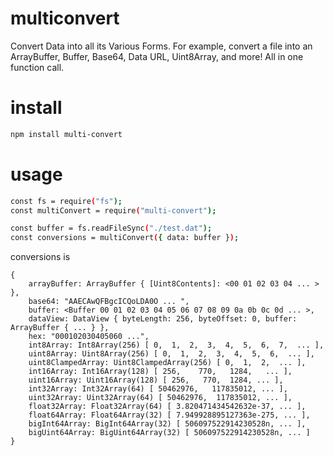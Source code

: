 # multiconvert
Convert Data into all its Various Forms.  For example, convert a file into an ArrayBuffer, Buffer, Base64, Data URL, Uint8Array, and more!  All in one function call.

# install
```bash
npm install multi-convert
```

# usage
```bash
const fs = require("fs");
const multiConvert = require("multi-convert");

const buffer = fs.readFileSync("./test.dat");
const conversions = multiConvert({ data: buffer });
```
conversions is
```
{
    arrayBuffer: ArrayBuffer { [Uint8Contents]: <00 01 02 03 04 ... > },
    base64: "AAECAwQFBgcICQoLDA0O ... ",
    buffer: <Buffer 00 01 02 03 04 05 06 07 08 09 0a 0b 0c 0d ... >,
    dataView: DataView { byteLength: 256, byteOffset: 0, buffer: ArrayBuffer { ... } },
    hex: "000102030405060 ...",
    int8Array: Int8Array(256) [ 0,  1,  2,  3,  4,  5,  6,  7,  ... ],
    uint8Array: Uint8Array(256) [ 0,  1,  2,  3,  4,  5,  6,  ... ],
    uint8ClampedArray: Uint8ClampedArray(256) [ 0,  1,  2,  ... ],
    int16Array: Int16Array(128) [ 256,    770,   1284,   ... ],
    uint16Array: Uint16Array(128) [ 256,   770,  1284, ... ],
    int32Array: Int32Array(64) [ 50462976,   117835012, ... ],
    uint32Array: Uint32Array(64) [ 50462976,  117835012, ... ],
    float32Array: Float32Array(64) [ 3.820471434542632e-37, ... ],
    float64Array: Float64Array(32) [ 7.949928895127363e-275, ... ],
    bigInt64Array: BigInt64Array(32) [ 506097522914230528n, ... ],
    bigUint64Array: BigUint64Array(32) [ 506097522914230528n, ... ]
}
```